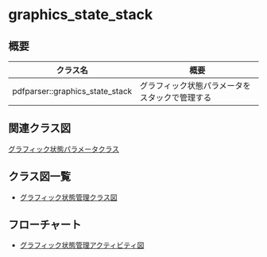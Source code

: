# graphics_state_stack
## 概要
| クラス名 | 概要 |
| --- | --- |
| pdfparser::graphics_state_stack | グラフィック状態パラメータをスタックで管理する |

## 関連クラス図
[グラフィック状態パラメータクラス](graphics_state/graphics_state.md)

## クラス図一覧
- [グラフィック状態管理クラス図](graphics_state_stack.class.pu)

## フローチャート
- [グラフィック状態管理アクティビティ図](graphics_state_stack.activity.pu)
